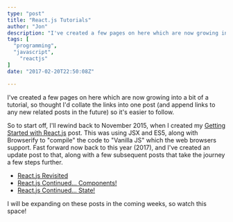 ```yaml
---
type: "post"
title: "React.js Tutorials"
author: "Jon"
description: "I've created a few pages on here which are now growing into a bit of a tutorial, so thought I'd collate the links into one post (and append links to any new related posts in the future) so it's easier to follow."
tags: [
  "programming",
  "javascript",
	"reactjs"
]
date: "2017-02-20T22:50:08Z"

---
```


I've created a few pages on here which are now growing into a bit of a tutorial, so thought I'd collate the links into one post (and append links to any new related posts in the future) so it's easier to follow.

So to start off, I'll rewind back to November 2015, when I created my [Getting Started with React.js](/blog/post/2015/getting-started-with-reactjs/) post. This was using JSX and ES5, along with Browserify to "compile" the code to "Vanilla JS" which the web browsers support. Fast forward now back to this year (2017), and I've created an update post to that, along with a few subsequent posts that take the journey a few steps further.

 * [React.js Revisited](/blog/post/2017/reactjsrevisited/)
 * [React.js Continued... Components!](/blog/post/2017/reactjscontinued/)
 * [React.js Continued... State!](/blog/post/2017/reactjsstate/)

I will be expanding on these posts in the coming weeks, so watch this space!
